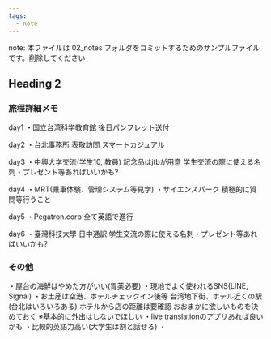 ```yaml
---
tags:
  - note
---
```

note: 本ファイルは 02_notes フォルダをコミットするためのサンプルファイルです。削除してください

## Heading 2

### 旅程詳細メモ
day1
・国立台湾科学教育館
	後日パンフレット送付

day2
・台北事務所 表敬訪問
	スマートカジュアル

day3
・中興大学交流(学生10, 教員)
	記念品はjtbが用意
	学生交流の際に使える名刺・プレゼント等あればいいかも?

day4
・MRT(乗車体験、管理システム等見学)
・サイエンスパーク
	積極的に質問等行うこと

day5
・Pegatron.corp
	全て英語で進行

day6
・臺灣科技大學
	日中通訳
	学生交流の際に使える名刺・プレゼント等あればいいかも?

### その他
・屋台の海鮮はやめた方がいい(胃薬必要)
・現地でよく使われるSNS(LINE, Signal)
・お土産は空港、ホテルチェックイン後等
	台湾地下街、ホテル近くの駅(台北はいろいろある)
	ホテルから店の距離は要確認
	おおまかに欲しいものを決めておく
	※基本的に外出はしないでほしい
・live translationのアプリあれば良いかも
・比較的英語力高い(大学生は割と話せる)
・